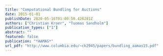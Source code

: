 ```yaml
---
title: "Computational Bundling for Auctions"
date: 2015-01-01
publishDate: 2020-05-16T01:00:50.426281Z
authors: ["Christian Kroer", "Tuomas Sandholm"]
publication_types: ["1"]
abstract: ""
featured: false
publication: "*AAMAS*"
url_pdf: "http://www.columbia.edu/~ck2945/papers/bundling_aamas15.pdf"
---
```


